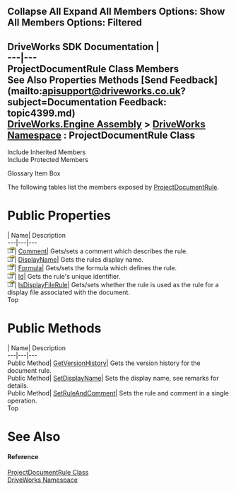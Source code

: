 Collapse All Expand All Members Options: Show All  Members Options: Filtered   
---  
DriveWorks SDK Documentation  |   
---|---  
ProjectDocumentRule Class Members   
See Also Properties Methods [Send Feedback](mailto:apisupport@driveworks.co.uk?subject=Documentation Feedback: topic4399.md)  
[DriveWorks.Engine Assembly](topic2156.md) > [DriveWorks Namespace](topic2159.md) : ProjectDocumentRule Class  
---  
  
Include Inherited Members    
Include Protected Members  


Glossary Item Box

The following tables list the members exposed by [ProjectDocumentRule](topic4399.md).

# Public Properties

| Name| Description  
---|---|---  
![Public Property](dotnetimages/publicProperty.gif)| [Comment](topic4408.md)| Gets/sets a comment which describes the rule.   
![Public Property](dotnetimages/publicProperty.gif)| [DisplayName](topic4409.md)| Gets the rules display name.   
![Public Property](dotnetimages/publicProperty.gif)| [Formula](topic4410.md)| Gets/sets the formula which defines the rule.   
![Public Property](dotnetimages/publicProperty.gif)| [Id](topic4411.md)| Gets the rule's unique identifier.   
![Public Property](dotnetimages/publicProperty.gif)| [IsDisplayFileRule](topic4412.md)| Gets/sets whether the rule is used as the rule for a display file associated with the document.   
Top

# Public Methods

| Name| Description  
---|---|---  
Public Method| [GetVersionHistory](topic4405.md)| Gets the version history for the document rule.   
Public Method| [SetDisplayName](topic4406.md)| Sets the display name, see remarks for details.   
Public Method| [SetRuleAndComment](topic4407.md)| Sets the rule and comment in a single operation.   
Top

# See Also

#### Reference

[ProjectDocumentRule Class](topic4399.md)   
[DriveWorks Namespace](topic2159.md)


